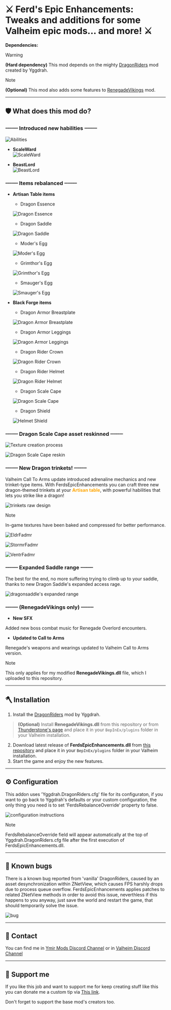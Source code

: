 # ⚔️ Ferd's Epic Enhancements: Tweaks and additions for some Valheim epic mods... and more! ⚔️

**Dependencies:** 
> [!WARNING]
> **(Hard dependency)**
> This mod depends on the mighty [DragonRiders](https://thunderstore.io/c/valheim/p/Yggdrah/DragonRiders/versions/) mod created by Yggdrah.

> [!NOTE]
> **(Optional)**
> This mod also adds some features to [RenegadeVikings](https://thunderstore.io/c/valheim/p/blacks7ar/RenegadeVikings/) mod.

---

## 🛡️ What does this mod do?

### ┈┈┈┈ Introduced new habilities ┈┈┈┈

![Abilities](https://raw.githubusercontent.com/Ferd656/Ferds-EpicEnhancements/refs/heads/master/Media/StatusEffects.png)

- **ScaleWard**  
![ScaleWard](https://raw.githubusercontent.com/Ferd656/Ferds-EpicEnhancements/refs/heads/master/Media/ScaleWard.png)

- **BeastLord**  
![BeastLord](https://raw.githubusercontent.com/Ferd656/Ferds-EpicEnhancements/refs/heads/master/Media/BeastLord.png)


### ┈┈┈┈ Items rebalanced ┈┈┈┈

- **Artisan Table items**  
  - Dragon Essence
    
  ![Dragon Essence](https://raw.githubusercontent.com/Ferd656/Ferds-EpicEnhancements/refs/heads/master/Media/DragonEssence.png)

  - Dragon Saddle
    
  ![Dragon Saddle](https://raw.githubusercontent.com/Ferd656/Ferds-EpicEnhancements/refs/heads/master/Media/DragonSaddle.png)

  - Moder's Egg
    
  ![Moder's Egg](https://raw.githubusercontent.com/Ferd656/Ferds-EpicEnhancements/refs/heads/master/Media/IceDragonEgg.png)

  - Grimthor's Egg
    
  ![Grimthor's Egg](https://raw.githubusercontent.com/Ferd656/Ferds-EpicEnhancements/refs/heads/master/Media/LightningDragonEgg.png)

  - Smauger's Egg
    
  ![Smauger's Egg](https://raw.githubusercontent.com/Ferd656/Ferds-EpicEnhancements/refs/heads/master/Media/FireDragonEgg.png)

- **Black Forge items**  
  - Dragon Armor Breastplate
    
  ![Dragon Armor Breastplate](https://raw.githubusercontent.com/Ferd656/Ferds-EpicEnhancements/refs/heads/master/Media/DragonArmor.png)

  - Dragon Armor Leggings
    
  ![Dragon Armor Leggings](https://raw.githubusercontent.com/Ferd656/Ferds-EpicEnhancements/refs/heads/master/Media/DragonLeggings.png)

  - Dragon Rider Crown
    
  ![Dragon Rider Crown](https://raw.githubusercontent.com/Ferd656/Ferds-EpicEnhancements/refs/heads/master/Media/DragonRiderCrown.png)

  - Dragon Rider Helmet
    
  ![Dragon Rider Helmet](https://raw.githubusercontent.com/Ferd656/Ferds-EpicEnhancements/refs/heads/master/Media/DragonRiderHelmet.png)

  - Dragon Scale Cape
    
  ![Dragon Scale Cape](https://raw.githubusercontent.com/Ferd656/Ferds-EpicEnhancements/refs/heads/master/Media/DragonCape.png)

  - Dragon Shield
    
  ![Helmet Shield](https://raw.githubusercontent.com/Ferd656/Ferds-EpicEnhancements/refs/heads/master/Media/DragonShield.png)


### ┈┈┈┈ Dragon Scale Cape asset reskinned ┈┈┈┈

![Texture creation process](https://raw.githubusercontent.com/Ferd656/Ferds-EpicEnhancements/refs/heads/master/Media/DragonCapeReskin2.png)

![Dragon Scale Cape reskin](https://raw.githubusercontent.com/Ferd656/Ferds-EpicEnhancements/refs/heads/master/Media/DragonCapeReskin1.png)


### ┈┈┈┈ New Dragon trinkets! ┈┈┈┈

Valheim Call To Arms update introduced adrenaline mechanics and new trinket-type items. With FerdsEpicEnhancements you can craft three new dragon-themed trinkets at your <span style="color:orange">**Artisan table**</span>, with powerful habilities that lets you strike like a dragon! 

![trinkets raw design](https://raw.githubusercontent.com/Ferd656/Ferds-EpicEnhancements/refs/heads/master/Media/NewDragonTrinkets.png)

> [!NOTE]
> In-game textures have been baked and compressed for better performance.

![EldrFadmr](https://raw.githubusercontent.com/Ferd656/Ferds-EpicEnhancements/refs/heads/master/Media/EldrFadmr_demo.png)

![StormrFadmr](https://raw.githubusercontent.com/Ferd656/Ferds-EpicEnhancements/refs/heads/master/Media/StormrFadmr_demo.png)

![VentrFadmr](https://raw.githubusercontent.com/Ferd656/Ferds-EpicEnhancements/refs/heads/master/Media/VentrFadmr_demo.png)


### ┈┈┈┈ Expanded Saddle range ┈┈┈┈

The best for the end, no more suffering trying to climb up to your saddle, thanks to new Dragon Saddle's expanded access rage.

![dragonsaddle's expanded range](https://raw.githubusercontent.com/Ferd656/Ferds-EpicEnhancements/refs/heads/master/Media/EnhancedSaddle.png)


### ┈┈┈┈ (RenegadeVikings only) ┈┈┈┈

- **New SFX**  

Added new boss combat music for Renegade Overlord encounters.

- **Updated to Call to Arms**  

Renegade's weapons and wearings updated to Valheim Call to Arms version.
> [!NOTE]
> This only applies for my modified **RenegadeVikings.dll** file, which I uploaded to this repository.

---

## 🪓 Installation

1. Install the [DragonRiders](https://thunderstore.io/c/valheim/p/Yggdrah/DragonRiders/versions/) mod by Yggdrah.
> **(Optional)**
> Install **RenegadeVikings.dll** from this repository or from [Thunderstone's page](https://thunderstore.io/c/valheim/p/blacks7ar/RenegadeVikings/) and place it in your `BepInEx/plugins` folder in your Valheim installation.
2. Download latest release of **FerdsEpicEnhancements.dll** from [this repository](https://github.com/Ferd656/Ferds-EpicEnhancements/releases) and place it in your `BepInEx/plugins` folder in your Valheim installation.
3. Start the game and enjoy the new features.

---
## ⚙️ Configuration

This addon uses 'Yggdrah.DragonRiders.cfg' file for its configuraton, if you want to go back to Yggdrah's defaults or your custom configuration, the only thing you need is to set 'FerdsRebalanceOverride' property to false.

![configuration instructions](https://raw.githubusercontent.com/Ferd656/Ferds-EpicEnhancements/refs/heads/master/Media/ConfigurationInstructions.png)

> [!NOTE]
> FerdsRebalanceOverride field will appear automatically at the top of Yggdrah.DragonRiders.cfg file after the first execution of FerdsEpicEnhancements.dll.

---
## 🐛 Known bugs

There is a known bug reported from 'vanilla' DragonRiders, caused by an asset desynchronization within ZNetView, which causes FPS harshly drops due to process queue overflow. FerdsEpicEnhancements applies patches to related ZNetView methods in order to avoid this issue, neverthless if this happens to you anyway, just save the world and restart the game, that should temporarily solve the issue. 

![bug](https://raw.githubusercontent.com/Ferd656/Ferds-EpicEnhancements/refs/heads/master/Media/KnownBugs.png)

---
## 💬 Contact

You can find me in [Ymir Mods Discord Channel](https://discord.gg/dDAy6u6Bwy) or in [Valheim Discord Channel](https://discord.com/invite/valheim)

---
## 🤝 Support me

If you like this job and want to support me for keep creating stuff like this you can donate me a custom tip via [This link](https://www.paypal.com/paypalme/Feoli).


Don't forget to support the base mod's creators too.
